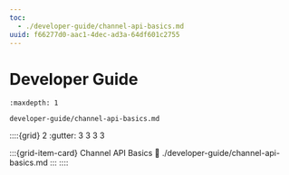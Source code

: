 ```yaml
---
toc:
  - ./developer-guide/channel-api-basics.md
uuid: f66277d0-aac1-4dec-ad3a-64df601c2755
---
```

# Developer Guide

```{toctree}
:maxdepth: 1

developer-guide/channel-api-basics.md
```

::::{grid} 2
:gutter: 3 3 3 3

:::{grid-item-card}  Channel API Basics
:link: ./developer-guide/channel-api-basics.md
:::
::::

